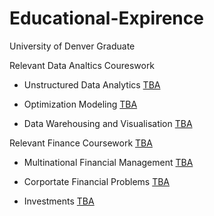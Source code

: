 # Educational-Expirence

University of Denver Graduate

Relevant Data Analtics Coureswork

- Unstructured Data Analytics [TBA](TBA)

- Optimization Modeling [TBA](TBA)

- Data Warehousing and Visualisation [TBA](TBA)

Relevant Finance Coursework [TBA](TBA)

- Multinational Financial Management [TBA](TBA)

- Corportate Financial Problems [TBA](TBA)

- Investments [TBA](TBA)
